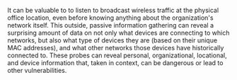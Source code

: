 It can be valuable to to listen to broadcast wireless traffic at  the physical office location, even before knowing anything about the organization's network itself. This outside, passive information gathering can reveal a surprising amount of data on not only what devices are connecting to which networks, but also what type of devices they are (based on their unique MAC addresses), and what other networks those devices have historically connected to. These probes can reveal personal, organizational, locational, and device information that, taken in context, can be dangerous or lead to other vulnerabilities.
